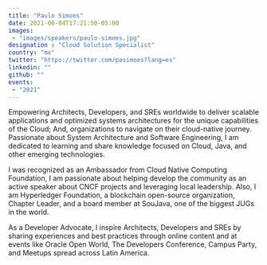 ```yaml
---
title: "Paulo Simoes"
date: 2021-06-04T17:21:50-05:00
images:
 - "images/speakers/paulo-simoes.jpg"
designation : "Cloud Solution Specialist"
country: "mx"
twitter: "https://twitter.com/pasimoes?lang=es"
linkedin: ""
github: ""
events:
 - "2021"
---
```


Empowering Architects, Developers, and SREs worldwide to deliver scalable applications and optimized systems architectures for the unique capabilities of the Cloud; And, organizations to navigate on their cloud-native journey. Passionate about System Architecture and Software Engineering, I am dedicated to learning and share knowledge focused on Cloud, Java, and other emerging technologies.

I was recognized as an Ambassador from Cloud Native Computing Foundation, I am passionate about helping develop the community as an active speaker about CNCF projects and leveraging local leadership. Also, I am Hyperledger Foundation, a blockchain open-source organization, Chapter Leader, and a board member at SouJava, one of the biggest JUGs in the world.

As a Developer Advocate, I inspire Architects, Developers and SREs by sharing experiences and best practices through online content and at events like Oracle Open World, The Developers Conference, Campus Party, and Meetups spread across Latin America.
